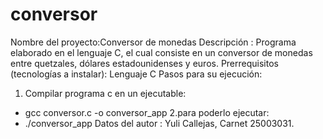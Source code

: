 # conversor
Nombre del proyecto:Conversor de monedas
Descripción : Programa elaborado en el lenguaje C, el cual consiste en un conversor de monedas entre quetzales, dólares estadounidenses y euros.
Prerrequisitos (tecnologías a instalar): Lenguaje C
Pasos para su ejecución:
1. Compilar programa c en un ejecutable:
- gcc conversor.c -o conversor_app
2.para poderlo ejecutar:
- ./conversor_app
Datos del autor : Yuli Callejas, Carnet 25003031.